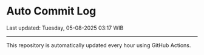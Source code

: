 # Auto Commit Log

Last updated: Tuesday, 05-08-2025 03:17 WIB

---

This repository is automatically updated every hour using GitHub Actions.
